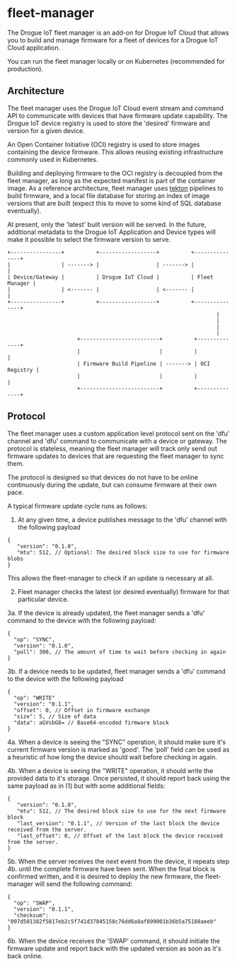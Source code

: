 # fleet-manager

The Drogue IoT fleet manager is an add-on for Drogue IoT Cloud that allows you to build and manage firmware for a fleet of devices for a Drogue IoT Cloud application.

You can run the fleet manager locally or on Kubernetes (recommended for production).

## Architecture

The fleet manager uses the Drogue IoT Cloud event stream and command API to communicate with devices that have firmware update capability. The Drogue IoT device registry is used to store the 'desired' firmware and version for a given device.

An Open Container Initiative (OCI) registry is used to store images containing the device firmware. This allows reusing existing infrastructure commonly used in Kubernetes. 

Building and deploying firmware to the OCI registry is decoupled from the fleet manager, as long as the expected manifest is part of the container image. As a reference architecture, fleet manager uses [tekton](tekton.dev) pipelines to build firmware, and a local file database for storing an index of image versions that are built (expect this to move to some kind of SQL database eventually). 

At present, only the 'latest' built version will be served. In the future, additional metadata to the Drogue IoT Application and Device types will make it possible to select the firmware version to serve.

```
+----------------+          +------------------+          +---------------+ 
|                | -------> |                  | -------> |               | 
| Device/Gateway |          | Drogue IoT Cloud |          | Fleet Manager | 
|                | <------- |                  | <------- |               | 
+----------------+          +------------------+          +---------------+ 
                                                                  |
                                                                  |
                                                                  |
                                                                  |
                      +-------------------------+          +--------------+
                      |                         |          |              |
                      | Firmware Build Pipeline | -------> | OCI Registry |
                      |                         |          |              |
                      +-------------------------+          +--------------+
```

## Protocol

The fleet manager uses a custom application level protocol sent on the 'dfu' channel and 'dfu' command to communicate with a device or gateway. The protocol is stateless, meaning the fleet manager will track only send out firmware updates to devices that are requesting the fleet manager to sync them.

The protocol is designed so that devices do not have to be online continuously during the update, but can consume firmware at their own pace.

A typical firmware update cycle runs as follows:

1. At any given time, a device publishes message to the 'dfu' channel with the following payload

```
{
   "version": "0.1.0",
   "mtu": 512, // Optional: The desired block size to use for firmware blobs
}
```

This allows the fleet-manager to check if an update is necessary at all.

2. Fleet manager checks the latest (or desired eventually) firmware for that particular device. 

3a. If the device is already updated, the fleet manager sends a 'dfu' command to the device with the following payload:

```
{
  "op": "SYNC",
  "version": "0.1.0",
  "poll": 300, // The amount of time to wait before checking in again
}
```

3b. If a device needs to be updated, fleet manager sends a 'dfu' command to the device with the following payload

```
{
  "op": "WRITE"
  "version": "0.1.1",
  "offset": 0, // Offset in firmware exchange
  "size": 5, // Size of data
  "data": aGVsbG8= // Base64-encoded firmware block
}
```

4a. When a device is seeing the "SYNC" operation, it should make sure it's current firmware version is marked as 'good'. The 'poll' field can be used as a heuristic of how long the device should wait before checking in again.

4b. When a device is seeing the "WRITE" operation, it should write the provided data to it's storage. Once persisted, it should report back using the same payload as in (1) but with some additional fields:


```
{
   "version": "0.1.0",
   "mtu": 512, // The desired block size to use for the next firmware block
   "last_version": "0.1.1", // Version of the last block the device received from the server.
   "last_offset": 0, // Offset of the last block the device received from the server.
}
```

5b. When the server receives the next event from the device, it repeats step 4b. until the complete firmware have been sent. When the final block is confirmed written, and it is desired to deploy the new firmware, the fleet-manager will send the following command:

```
{
  "op": "SWAP",
  "version": "0.1.1",
  "checksum": "097d501382f5817eb2c5f741d37845158c76dd6a8af899001b36b5a75188aeeb"
}
```

6b. When the device receives the 'SWAP' command, it should initiate the firmware update and report back with the updated version as soon as it's back online.
